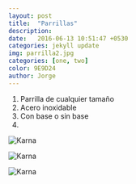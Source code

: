 ```yaml
---
layout: post
title:  "Parrillas"
description:   
date:   2016-06-13 10:51:47 +0530
categories: jekyll update
img: parrilla2.jpg
categories: [one, two]
color: 9E9D24
author: Jorge
---
```

1. Parrilla de cualquier tamaño
2. Acero inoxidable
3. Con base o sin base
4. 

![Karna]({{site.baseurl}}/images/parrilla1.jpg)

![Karna]({{site.baseurl}}/images/parrilla2.jpg)

![Karna]({{site.baseurl}}/images/parrilla3.jpg)

